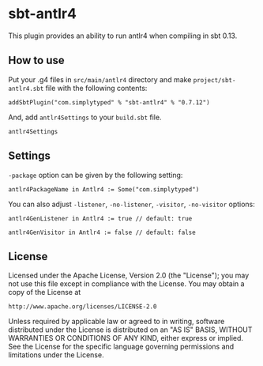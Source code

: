 # sbt-antlr4

This plugin provides an ability to run antlr4 when compiling in sbt 0.13.

## How to use

Put your .g4 files in `src/main/antlr4` directory and make `project/sbt-antlr4.sbt`
file with the following contents:

    addSbtPlugin("com.simplytyped" % "sbt-antlr4" % "0.7.12")

And, add `antlr4Settings` to your `build.sbt` file.

    antlr4Settings

## Settings

`-package` option can be given by the following setting:

    antlr4PackageName in Antlr4 := Some("com.simplytyped")

You can also adjust `-listener`, `-no-listener`, `-visitor`, `-no-visitor` options:

    antlr4GenListener in Antlr4 := true // default: true

    antlr4GenVisitor in Antlr4 := false // default: false
 
## License

Licensed under the Apache License, Version 2.0 (the "License");
you may not use this file except in compliance with the License.
You may obtain a copy of the License at

    http://www.apache.org/licenses/LICENSE-2.0

Unless required by applicable law or agreed to in writing, software
distributed under the License is distributed on an "AS IS" BASIS,
WITHOUT WARRANTIES OR CONDITIONS OF ANY KIND, either express or implied.
See the License for the specific language governing permissions and
limitations under the License.
